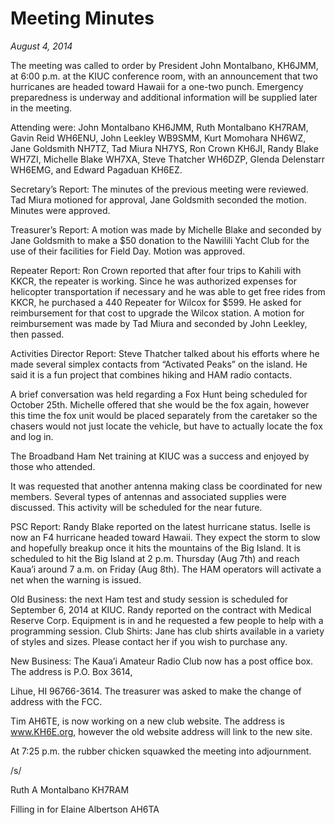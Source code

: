 # Meeting Minutes

*August 4, 2014*

The meeting was called to order by President John Montalbano, KH6JMM,
at 6:00 p.m. at the KIUC conference room, with an announcement that
two hurricanes are headed toward Hawaii for a one-two punch. Emergency
preparedness is underway and additional information will be supplied
later in the meeting.

Attending were: John Montalbano KH6JMM, Ruth Montalbano KH7RAM, Gavin
Reid WH6ENU, John Leekley WB9SMM, Kurt Momohara NH6WZ, Jane Goldsmith
NH7TZ, Tad Miura NH7YS, Ron Crown KH6JI, Randy Blake WH7ZI, Michelle
Blake WH7XA, Steve Thatcher WH6DZP, Glenda Delenstarr WH6EMG, and
Edward Pagaduan KH6EZ.

Secretary’s Report: The minutes of the previous meeting were
reviewed. Tad Miura motioned for approval, Jane Goldsmith seconded the
motion. Minutes were approved.

Treasurer’s Report: A motion was made by Michelle Blake and seconded
by Jane Goldsmith to make a $50 donation to the Nawilili Yacht Club
for the use of their facilities for Field Day. Motion was approved.

Repeater Report: Ron Crown reported that after four trips to Kahili
with KKCR, the repeater is working.  Since he was authorized expenses
for helicopter transportation if necessary and he was able to get free
rides from KKCR, he purchased a 440 Repeater for Wilcox for $599. He
asked for reimbursement for that cost to upgrade the Wilcox station. A
motion for reimbursement was made by Tad Miura and seconded by John
Leekley, then passed.

Activities Director Report: Steve Thatcher talked about his efforts
where he made several simplex contacts from “Activated Peaks” on the
island. He said it is a fun project that combines hiking and HAM radio
contacts.

A brief conversation was held regarding a Fox Hunt being scheduled for
October 25th. Michelle offered that she would be the fox again,
however this time the fox unit would be placed separately from the
caretaker so the chasers would not just locate the vehicle, but have
to actually locate the fox and log in.

The Broadband Ham Net training at KIUC was a success and enjoyed by
those who attended.

It was requested that another antenna making class be coordinated for
new members. Several types of antennas and associated supplies were
discussed. This activity will be scheduled for the near future.

PSC Report: Randy Blake reported on the latest hurricane
status. Iselle is now an F4 hurricane headed toward Hawaii. They
expect the storm to slow and hopefully breakup once it hits the
mountains of the Big Island. It is scheduled to hit the Big Island at
2 p.m. Thursday (Aug 7th) and reach Kaua’i around 7 a.m. on Friday
(Aug 8th). The HAM operators will activate a net when the warning is
issued.

Old Business: the next Ham test and study session is scheduled for
September 6, 2014 at KIUC.  Randy reported on the contract with
Medical Reserve Corp. Equipment is in and he requested a few people to
help with a programming session. Club Shirts: Jane has club shirts
available in a variety of styles and sizes. Please contact her if you
wish to purchase any.

New Business: The Kaua’i Amateur Radio Club now has a post office
box. The address is P.O. Box 3614,

Lihue, HI 96766-3614. The treasurer was asked to make the change of
address with the FCC.

Tim AH6TE, is now working on a new club website. The address is
www.KH6E.org, however the old website address will link to the new
site.

At 7:25 p.m. the rubber chicken squawked the meeting into adjournment.

/s/

Ruth A Montalbano KH7RAM

Filling in for Elaine Albertson AH6TA

